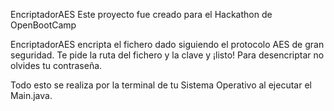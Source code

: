 EncriptadorAES
Este proyecto fue creado para el Hackathon de OpenBootCamp

EncriptadorAES encripta el fichero dado siguiendo el protocolo AES de gran seguridad. Te pide la ruta del fichero y la clave y ¡listo! Para desencriptar no olvides tu contraseña.

Todo esto se realiza por la terminal de tu Sistema Operativo al ejecutar el Main.java.
